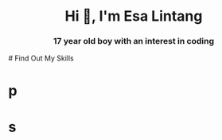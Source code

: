 <h1 align="center">Hi 👋, I'm Esa Lintang</h1>
<h3 align="center">17 year old boy with an interest in coding</h3>
# Find Out My Skills
<div>
<h1>p</h1>
<h1> s </h1>
</div>



